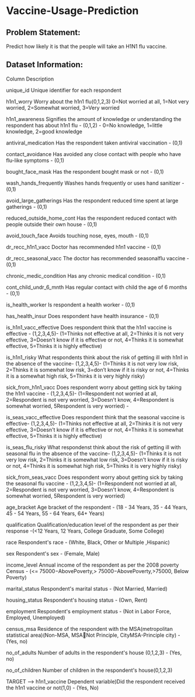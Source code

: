 # Vaccine-Usage-Prediction

## Problem Statement:
   Predict how likely it is that the people will take an H1N1 flu vaccine.




## Dataset Information:

Column Description

unique_id Unique identifier for each respondent

h1n1_worry Worry about the h1n1 flu(0,1,2,3) 0=Not worried at 
all, 1=Not very worried, 2=Somewhat worried, 3=Very 
worried

h1n1_awareness Signifies the amount of knowledge or understanding 
the respondent has about h1n1 flu - (0,1,2) - 0=No 
knowledge, 1=little knowledge, 2=good knowledge

antiviral_medication Has the respondent taken antiviral vaccination - (0,1)

contact_avoidance Has avoided any close contact with people who have 
flu-like symptoms - (0,1)

bought_face_mask Has the respondent bought mask or not - (0,1)

wash_hands_frequently Washes hands frequently or uses hand sanitizer -
(0,1)

avoid_large_gatherings Has the respondent reduced time spent at large 
gatherings - (0,1) 

reduced_outside_home_cont Has the respondent reduced contact with people 
outside their own house - (0,1)

avoid_touch_face Avoids touching nose, eyes, mouth - (0,1) 

dr_recc_h1n1_vacc Doctor has recommended h1n1 vaccine - (0,1)

dr_recc_seasonal_vacc The doctor has recommended seasonalflu vaccine -
(0,1)

chronic_medic_condition Has any chronic medical condition - (0,1)

cont_child_undr_6_mnth Has regular contact with child the age of 6 months -
(0,1)

is_health_worker Is respondent a health worker - (0,1)

has_health_insur Does respondent have health insurance - (0,1)

is_h1n1_vacc_effective Does respondent think that the h1n1 vaccine is 
effective - (1,2,3,4,5)- (1=Thinks not effective at all, 
2=Thinks it is not very effective, 3=Doesn't know if it 
is effective or not, 4=Thinks it is somewhat effective, 
5=Thinks it is highly effective)

is_h1n1_risky What respondents think about the risk of getting ill 
with h1n1 in the absence of the vaccine- (1,2,3,4,5)-
(1=Thinks it is not very low risk, 2=Thinks it is 
somewhat low risk, 3=don’t know if it is risky or not, 
4=Thinks it is a somewhat high risk, 5=Thinks it is 
very highly risky)

sick_from_h1n1_vacc Does respondent worry about getting sick by taking 
the h1n1 vaccine - (1,2,3,4,5)- (1=Respondent not 
worried at all, 2=Respondent is not very worried, 
3=Doesn't know, 4=Respondent is somewhat worried, 
5Respondent is very worried) -

is_seas_vacc_effective Does respondent think that the seasonal vaccine is 
effective- (1,2,3,4,5)- (1=Thinks not effective at all, 
2=Thinks it is not very effective, 3=Doesn't know if it 
is effective or not, 4=Thinks it is somewhat effective, 
5=Thinks it is highly effective)

is_seas_flu_risky What respondenst think about the risk of getting ill 
with seasonal flu in the absence of the vaccine-
(1,2,3,4,5)- (1=Thinks it is not very low risk, 2=Thinks 
it is somewhat low risk, 3=Doesn't know if it is risky 
or not, 4=Thinks it is somewhat high risk, 5=Thinks it 
is very highly risky) 

sick_from_seas_vacc Does respondent worry about getting sick by taking 
the seasonal flu vaccine - (1,2,3,4,5)- (1=Respondent 
not worried at all, 2=Respondent is not very worried, 
3=Doesn't know, 4=Respondent is somewhat worried, 
5Respondent is very worried)

age_bracket Age bracket of the respondent - (18 - 34 Years, 35 - 44 
Years, 45 - 54 Years, 55 - 64 Years, 64+ Years) 

qualification Qualification/education level of the respondent as per 
their response -(<12 Years, 12 Years, College 
Graduate, Some College)

race Respondent's race - (White, Black, Other or Multiple 
,Hispanic)

sex Respondent's sex - (Female, Male)

income_level Annual income of the respondent as per the 2008 
poverty Census - (<=
75000−AbovePoverty,>
75000−AbovePoverty,>75000, Below Poverty)

marital_status Respondent's marital status - (Not Married, Married)

housing_status Respondent's housing status - (Own, Rent) 

employment Respondent's employment status - (Not in Labor 
Force, Employed, Unemployed)

census_msa Residence of the respondent with the 
MSA(metropolitan statistical area)(Non-MSA, MSANot Principle, CityMSA-Principle city) - (Yes, no)

no_of_adults Number of adults in the respondent's house (0,1,2,3) -
(Yes, no) 

no_of_children Number of children in the respondent's house(0,1,2,3) 


TARGET --> h1n1_vaccine Dependent variable)Did the respondent received the 
h1n1 vaccine or not(1,0) - (Yes, No)
